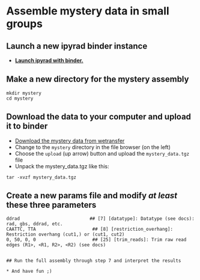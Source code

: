 # Assemble mystery data in small groups

## Launch a new ipyrad binder instance
* [**Launch ipyrad with binder.**](https://mybinder.org/v2/gh/dereneaton/ipyrad/master)

## Make a new directory for the mystery assembly

```
mkdir mystery
cd mystery
```

## Download the data to your computer and upload it to binder
* [Download the mystery data from wetransfer](https://wetransfer.com/downloads/905dae3fc25d91ea1f238aea771f716020240807114837/16099c)
* Change to the `mystery` directory in the file browser (on the left)
* Choose the `upload` (up arrow) button and upload the `mystery_data.tgz` file
* Unpack the mystery_data.tgz like this:
```
tar -xvzf mystery_data.tgz
```

## Create a new params file and modify *at least* these three parameters

```
ddrad                          ## [7] [datatype]: Datatype (see docs): rad, gbs, ddrad, etc.
CAATTC, TTA                     ## [8] [restriction_overhang]: Restriction overhang (cut1,) or (cut1, cut2)
0, 50, 0, 0                     ## [25] [trim_reads]: Trim raw read edges (R1>, <R1, R2>, <R2) (see docs)
```

```

## Run the full assembly through step 7 and interpret the results

* And have fun ;)
